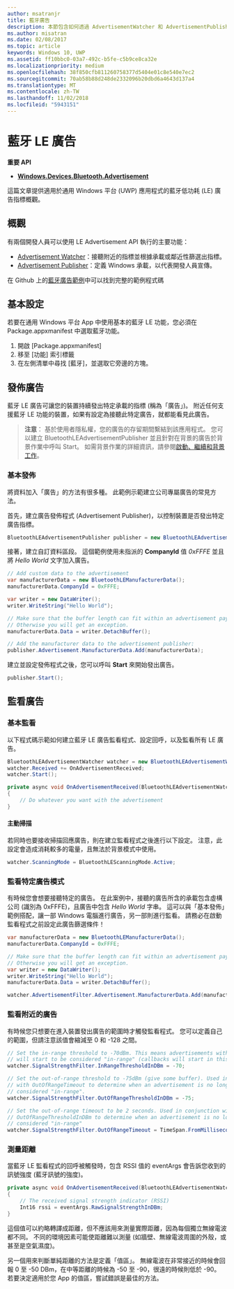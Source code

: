 ```yaml
---
author: msatranjr
title: 藍牙廣告
description: 本節包含如何透過 AdvertisementWatcher 和 AdvertisementPublisher API 的使用者，將藍牙低功耗 (LE) 廣告整合到通用 Windows 平台 (UWP) 應用程式的文章。
ms.author: misatran
ms.date: 02/08/2017
ms.topic: article
keywords: Windows 10, UWP
ms.assetid: ff10bbc0-03a7-492c-b5fe-c5b9ce8ca32e
ms.localizationpriority: medium
ms.openlocfilehash: 38f850cfb811260758377d5404e01c8e540e7ec2
ms.sourcegitcommit: 70ab58b88d248de2332096b20dbd6a4643d137a4
ms.translationtype: MT
ms.contentlocale: zh-TW
ms.lasthandoff: 11/02/2018
ms.locfileid: "5943151"
---
```

# <a name="bluetooth-le-advertisements"></a>藍牙 LE 廣告


**重要 API**

-   [**Windows.Devices.Bluetooth.Advertisement**](https://msdn.microsoft.com/library/windows/apps/windows.devices.bluetooth.advertisement.aspx)

這篇文章提供適用於通用 Windows 平台 (UWP) 應用程式的藍牙低功耗 (LE) 廣告指標概觀。  

## <a name="overview"></a>概觀

有兩個開發人員可以使用 LE Advertisement API 執行的主要功能：

-   [Advertisement Watcher](https://msdn.microsoft.com/library/windows/apps/windows.devices.bluetooth.advertisement.bluetoothleadvertisementwatcher.aspx)：接聽附近的指標並根據承載或鄰近性篩選出指標。  
-   [Advertisement Publisher](https://msdn.microsoft.com/library/windows/apps/windows.devices.bluetooth.advertisement.bluetoothleadvertisementpublisher.aspx)：定義 Windows 承載，以代表開發人員宣傳。  

在 Github 上的[藍牙廣告範例](http://go.microsoft.com/fwlink/p/?LinkId=619990)中可以找到完整的範例程式碼

## <a name="basic-setup"></a>基本設定

若要在通用 Windows 平台 App 中使用基本的藍牙 LE 功能，您必須在 Package.appxmanifest 中選取藍牙功能。

1. 開啟 \[Package.appxmanifest\]
2. 移至 \[功能\] 索引標籤
3. 在左側清單中尋找 [藍牙]，並選取它旁邊的方塊。

## <a name="publishing-advertisements"></a>發佈廣告

藍牙 LE 廣告可讓您的裝置持續發出特定承載的指標 (稱為「廣告」)。 附近任何支援藍牙 LE 功能的裝置，如果有設定為接聽此特定廣告，就都能看見此廣告。

> **注意**： 基於使用者隱私權，您的廣告的存留期間繫結到該應用程式。 您可以建立 BluetoothLEAdvertisementPublisher 並且針對在背景的廣告於背景作業中呼叫 Start。 如需背景作業的詳細資訊，請參閱[啟動、繼續和背景工作](https://msdn.microsoft.com/windows/uwp/launch-resume/index)。

### <a name="basic-publishing"></a>基本發佈

將資料加入「廣告」的方法有很多種。 此範例示範建立公司專屬廣告的常見方法。 

首先，建立廣告發佈程式 (Advertisement Publisher)，以控制裝置是否發出特定廣告指標。

```csharp
BluetoothLEAdvertisementPublisher publisher = new BluetoothLEAdvertisementPublisher();
```

接著，建立自訂資料區段。 這個範例使用未指派的 **CompanyId** 值 *0xFFFE* 並且將 *Hello World* 文字加入廣告。 

```csharp
// Add custom data to the advertisement
var manufacturerData = new BluetoothLEManufacturerData();
manufacturerData.CompanyId = 0xFFFE;

var writer = new DataWriter();
writer.WriteString("Hello World");

// Make sure that the buffer length can fit within an advertisement payload (~20 bytes). 
// Otherwise you will get an exception.
manufacturerData.Data = writer.DetachBuffer();

// Add the manufacturer data to the advertisement publisher:
publisher.Advertisement.ManufacturerData.Add(manufacturerData);
```

建立並設定發佈程式之後，您可以呼叫 **Start** 來開始發出廣告。

```csharp
publisher.Start();
```

## <a name="watching-for-advertisements"></a>監看廣告

### <a name="basic-watching"></a>基本監看

以下程式碼示範如何建立藍牙 LE 廣告監看程式、設定回呼，以及監看所有 LE 廣告。

```csharp
BluetoothLEAdvertisementWatcher watcher = new BluetoothLEAdvertisementWatcher();
watcher.Received += OnAdvertisementReceived;
watcher.Start();
``` 

```csharp
private async void OnAdvertisementReceived(BluetoothLEAdvertisementWatcher watcher, BluetoothLEAdvertisementReceivedEventArgs eventArgs)
{
    // Do whatever you want with the advertisement
}
```

#### <a name="active-scanning"></a>主動掃描
若同時也要接收掃描回應廣告，則在建立監看程式之後進行以下設定。 注意，此設定會造成消耗較多的電量，且無法於背景模式中使用。

```csharp
watcher.ScanningMode = BluetoothLEScanningMode.Active;
```

### <a name="watching-for-a-specific-advertisement-pattern"></a>監看特定廣告模式

有時候您會想要接聽特定的廣告。 在此案例中，接聽的廣告所含的承載包含虛構公司 (識別為 0xFFFE)，且廣告中包含 *Hello World* 字串。 這可以與「基本發佈」範例搭配，讓一部 Windows 電腦進行廣告，另一部則進行監看。 請務必在啟動監看程式之前設定此廣告篩選條件！

```csharp
var manufacturerData = new BluetoothLEManufacturerData();
manufacturerData.CompanyId = 0xFFFE;

// Make sure that the buffer length can fit within an advertisement payload (~20 bytes). 
// Otherwise you will get an exception.
var writer = new DataWriter();
writer.WriteString("Hello World");
manufacturerData.Data = writer.DetachBuffer();

watcher.AdvertisementFilter.Advertisement.ManufacturerData.Add(manufacturerData);
```

### <a name="watching-for-a-nearby-advertisement"></a>監看附近的廣告

有時候您只想要在進入裝置發出廣告的範圍時才觸發監看程式。 您可以定義自己的範圍，但請注意該值會縮減至 0 和 -128 之間。 

```csharp
// Set the in-range threshold to -70dBm. This means advertisements with RSSI >= -70dBm 
// will start to be considered "in-range" (callbacks will start in this range).
watcher.SignalStrengthFilter.InRangeThresholdInDBm = -70;

// Set the out-of-range threshold to -75dBm (give some buffer). Used in conjunction 
// with OutOfRangeTimeout to determine when an advertisement is no longer 
// considered "in-range".
watcher.SignalStrengthFilter.OutOfRangeThresholdInDBm = -75;

// Set the out-of-range timeout to be 2 seconds. Used in conjunction with 
// OutOfRangeThresholdInDBm to determine when an advertisement is no longer 
// considered "in-range"
watcher.SignalStrengthFilter.OutOfRangeTimeout = TimeSpan.FromMilliseconds(2000);
```

### <a name="gauging-distance"></a>測量距離

當藍牙 LE 監看程式的回呼被觸發時，包含 RSSI 值的 eventArgs 會告訴您收到的訊號強度 (藍牙訊號的強度)。

```csharp
private async void OnAdvertisementReceived(BluetoothLEAdvertisementWatcher watcher, BluetoothLEAdvertisementReceivedEventArgs eventArgs)
{
    // The received signal strength indicator (RSSI)
    Int16 rssi = eventArgs.RawSignalStrengthInDBm;
}
```

這個值可以約略轉譯成距離，但不應該用來測量實際距離，因為每個獨立無線電波都不同。 不同的環境因素可能使距離難以測量 (如牆壁、無線電波周圍的外殼，或甚至是空氣濕度)。

另一個用來判斷單純距離的方法是定義「值區」。 無線電波在非常接近的時候會回報 0 至 -50 DBm，在中等距離的時候為 -50 至 -90，很遠的時候則低於 -90。 若要決定適用於您 App 的值區，嘗試錯誤是最佳的方法。